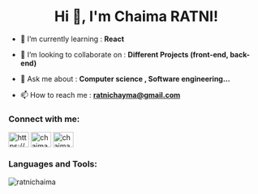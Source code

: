 <h1 align="center">Hi 👋, I'm Chaima RATNI!</h1>

- 🌱 I’m currently learning : **React**

- 👯 I’m looking to collaborate on : **Different Projects (front-end, back-end)**

- 💬 Ask me about : **Computer science , Software engineering...**

- 📫 How to reach me : **ratnichayma@gmail.com**

<h3 align="left">Connect with me:</h3>
<p align="left">
<a href="https://linkedin.com/in/https://www.linkedin.com/in/chaima-ratni-2557111b2/" target="blank"><img align="center" src="https://raw.githubusercontent.com/rahuldkjain/github-profile-readme-generator/master/src/images/icons/Social/linked-in-alt.svg" alt="https://www.linkedin.com/in/chaima-ratni-2557111b2/" height="30" width="40" /></a>
<a href="https://www.facebook.com/chaima.yara/" target="blank"><img align="center" src="https://raw.githubusercontent.com/rahuldkjain/github-profile-readme-generator/master/src/images/icons/Social/facebook.svg" alt="chaima rtn" height="30" width="40" /></a>
<a href="https://instagram.com/chaima__rtn" target="blank"><img align="center" src="https://raw.githubusercontent.com/rahuldkjain/github-profile-readme-generator/master/src/images/icons/Social/instagram.svg" alt="chaima rtn" height="30" width="40" /></a>
</p>

<h3 align="left">Languages and Tools:</h3>

<p><img align="center" src="https://github-readme-stats.vercel.app/api/top-langs?username=ratnichaima&show_icons=true&locale=en&layout=compact" alt="ratnichaima" /></p>
